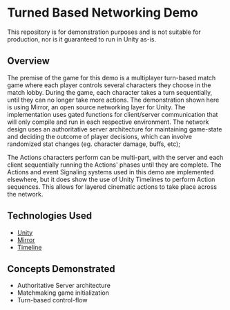 # Turned Based Networking Demo
This repository is for demonstration purposes and is not suitable for production, nor is it guaranteed to run in Unity as-is.

## Overview
The premise of the game for this demo is a multiplayer turn-based match game where each player controls several characters they choose in the match lobby.  During the game, each character takes a turn sequentially, until they can no longer take more actions.  The demonstration shown here is using Mirror, an open source networking layer for Unity.  The implementation uses gated functions for client/server communication that will only compile and run in each respective environment.  The network design uses an authoritative server architecture for maintaining game-state and deciding the outcome of player decisions, which can involve randomized stat changes (eg. character damage, buffs, etc);

The Actions characters perform can be multi-part, with the server and each client sequentially running the Actions' phases until they are complete.  The Actions and event Signaling systems used in this demo are implemented elsewhere, but it does show the use of Unity Timelines to perform Action sequences.  This allows for layered cinematic actions to take place across the network.

## Technologies Used
* [Unity](https://unity.com/)
* [Mirror](https://mirror-networking.com/)
* [Timeline](https://docs.unity3d.com/Packages/com.unity.timeline@1.8/manual/index.html)

## Concepts Demonstrated
* Authoritative Server architecture
* Matchmaking game initialization
* Turn-based control-flow
